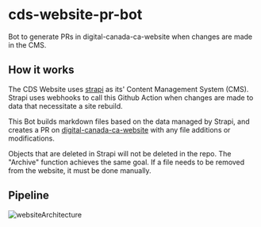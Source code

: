 # cds-website-pr-bot
Bot to generate PRs in digital-canada-ca-website when changes are made in the CMS.


## How it works

The CDS Website uses [strapi](https://strapi.io/) as its' Content Management System (CMS). Strapi uses webhooks to call this Github Action when changes are made to data that necessitate a site rebuild.

This Bot builds markdown files based on the data managed by Strapi, and creates a PR on [digital-canada-ca-website](https://github.com/cds-snc/digital-canada-ca-website) with any file additions or modifications.

Objects that are deleted in Strapi will not be deleted in the repo. The "Archive" function achieves the same goal. If a file needs to be removed from the website, it must be done manually.

## Pipeline

![websiteArchitecture](https://user-images.githubusercontent.com/5032149/111322686-c9f7a600-862e-11eb-9cb3-4dd57b379b58.png)

